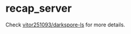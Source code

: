 # recap_server

Check [vitor251093/darkspore-ls](https://github.com/vitor251093/resurrection-capsule) for more details.
